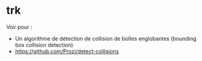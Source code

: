 # trk

Voir pour : 
- Un algorithme de détection de collision de boîtes englobantes (bounding box collision detection)
- https://github.com/Prozi/detect-collisions
